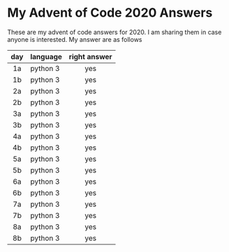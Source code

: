 # My Advent of Code 2020 Answers

These are my advent of code answers for 2020.  I am sharing them in case
anyone is interested.  My answer are as follows

| day | language | right answer |
|:---:|:---------|:------------:|
| 1a  | python 3 | yes          |
| 1b  | python 3 | yes          |
| 2a  | python 3 | yes          |
| 2b  | python 3 | yes          |
| 3a  | python 3 | yes          |
| 3b  | python 3 | yes          |
| 4a  | python 3 | yes          |
| 4b  | python 3 | yes          |
| 5a  | python 3 | yes          |
| 5b  | python 3 | yes          |
| 6a  | python 3 | yes          |
| 6b  | python 3 | yes          |
| 7a  | python 3 | yes          |
| 7b  | python 3 | yes          |
| 8a  | python 3 | yes          |
| 8b  | python 3 | yes          |
